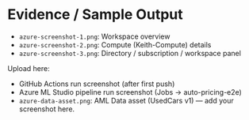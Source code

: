 # Evidence / Sample Output
- `azure-screenshot-1.png`: Workspace overview
- `azure-screenshot-2.png`: Compute (Keith-Compute) details
- `azure-screenshot-3.png`: Directory / subscription / workspace panel

Upload here:
- GitHub Actions run screenshot (after first push)
- Azure ML Studio pipeline run screenshot (Jobs → auto-pricing-e2e)
- `azure-data-asset.png`: AML Data asset (UsedCars v1) — add your screenshot here.
